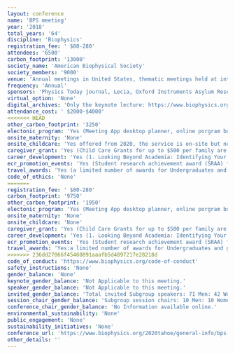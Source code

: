 ```yaml
---
layout: conference 
name: 'BPS meeting'
year: '2018'
total_years: '64'
discipline: 'Biophysics'
registration_fee: ' $80-280'
attendees: '6500'
carbon_footprint: '13000'
society_name: 'American Biophysical Society'
society_members: '9000'
venue: 'Annual meetings in United States, thematic meetings held at international locations'
frequency: 'Annual'
sponsors: 'Physics Today journal, Lecia, Oxford Instruments Asylum Research AFMs, Alveole, Journal of General Physiology, Burrough Wellcome  Fund, Journal of Physical Chemistry, Ionptix, nanions, Sophion Bioscience, Beckman Coltour, Elements, Horbia Scientific, Burker, Wyatt Technologies, Hamamutsu, Journal of Cell Science, ACS OMEGA'
virtual_option: 'None'
digital_archives: 'Only the keynote lecture: https://www.biophysics.org/video-library/2018-biophysical-society-lecture'
attendance_cost: ' $2000-$4000'
<<<<<<< HEAD
other_carbon_footprint: '3250'
electonic_program: 'Yes (Meeting App desktop planner, online porgram book were provided)'
onsite_maternity: 'None'
onsite_childcare: 'Yes offered from 2020, the service is on-site but not free (https://www.biophysics.org/2020meeting/general-info/child-care)'
caregiver_grant: 'Yes (Child Care Grants for up to $500 per family are available for BPS Conference meeting attendees to apply for who will incur extra expenses for childcare during the meeting or bringing children to the meeting. Grants can be used to cover the following expenses: Childcare expenses provided on-site at Granlibakken by http://www.allaboutkidsbabysitting.com/  Expenses incurred in bringing a caregiver and/or dependent to the meeting.  Extra child/dependent care expenses at home incurred due to meeting attendance.   Expenses Not Allowed: Regular home-based child/dependent care expenses (expenses that would have been incurred had the applicant not atteneded the meeting); Travel or other expenses related to attendees participation in the meeting such as, meeting registration, meals, housing, transportation costs, or other expenses the attendee would already be incurring by attending the meeting; Tickets for entertainment (parks, museums, etc); and, Meals/Snacks  *BPS does not provide child care providers and does not assume responsibility or liability for child care services.  Selecting Grants:  If the number of requests for grants exceeds the funding, preference will be given to applicants in the early stage of their careers.  Application of MisrepresentationBPS reserves the right to deny funds to applicants who misrepresent their funding needs. Changes in Circumstances: If, between the time of submitting your application and the dates of the meeting, your needs for the grant changes you must contact BPS. You will be informed if you are still eligible for funding.)'
career_development: 'Yes (1. Looking Beyond Academia: Identifying Your Career Options using MyIDP, LinkedIn & More   2.Developing Your 30-Second Value Statement (aka Your Elevator Pitch)  3. The Strategic Postdoc: How to Find & Leverage your Postdoc Experience  4. Demystifying the Academic Job Search II: Preparing your Written Application Materials: CV, Cover Letter, and Research Statement   5. Nailing the Job Talk, or Erudition Ain’t Enough   6. The Industry Interview: What you need to do before, during, and after to get the job   7. Demystifying the Academic Job Search I: Understanding the Search Process from the Perspective of Search Committees and Decoding Job Announcements   8. Green Cards for Scientific Researchers: How to win your EB-1A/NIW Case! with Getson & Schat  9. Networking for Nerds: How to Create Your Dream Career  10. Leveraging LinkedIn in the PhD Job Search: Networking, Informational Interviews, and More)'
ecr_promotion_events: 'Yes (Student research achievement award (SRAA) for graduate & postdoctoral trainees)'
travel_awards: 'Yes (a limited number of awards for Undergraduates and graduate trainees, postdoctoral researchers, mid-career scientists (non-tenured, excludes full professors or equivalent)) '
code_of_ethics: 'None'
=======
registration_fee: ' $80-280'
carbon_footprint: '9750'
other_carbon_footprint: '1950'
electonic_program: 'Yes (Meeting App desktop planner, online porgram book)'
onsite_maternity: 'None'
onsite_childcare: 'None'
caregiver_grant: 'Yes (Child Care Grants for up to $500 per family are available for BPS Conference meeting attendees to apply for who will incur extra expenses for childcare during the meeting or bringing children to the meeting. Grants can be used to cover the following expenses:  Childcare expenses provided on-site at Granlibakken by http://www.allaboutkidsbabysitting.com/ Expenses incurred in bringing a caregiver and/or dependent to the meeting. Extra child/dependent care expenses at home incurred due to meeting attendance.  Expenses Not Allowed Regular home-based child/dependent care expenses (expenses that would have been incurred had the applicant not atteneded the meeting); Travel or other expenses related to attendees participation in the meeting such as, meeting registration, meals, housing, transportation costs, or other expenses the attendee would already be incurring by attending the meeting; Tickets for entertainment (parks, museums, etc); and, Meals/Snacks  *BPS does not provide child care providers and does not assume responsibility or liability for child care services.   Selecting Grants If the number of requests for grants exceeds the funding, preference will be given to applicants in the early stage of their careers.   Application of MisrepresentationBPS reserves the right to deny funds to applicants who misrepresent their funding needs.   Changes in Circumstances If, between the time of submitting your application and the dates of the meeting, your needs for the grant changes you must contact BPS. You will be informed if you are still eligible for funding.)'
career_development: 'Yes (1. Looking Beyond Academia: Identifying Your Career Options using MyIDP, LinkedIn & More   2.Developing Your 30-Second Value Statement (aka Your Elevator Pitch)  3. The Strategic Postdoc: How to Find & Leverage your Postdoc Experience  4. Demystifying the Academic Job Search II: Preparing your Written Application Materials: CV, Cover Letter, and Research Statement   5. Nailing the Job Talk, or Erudition Ain’t Enough   6. The Industry Interview: What you need to do before, during, and after to get the job   7. Demystifying the Academic Job Search I: Understanding the Search Process from the Perspective of Search Committees and Decoding Job Announcements   8. Green Cards for Scientific Researchers: How to win your EB-1A/NIW Case! with Getson & Schat  9. Networking for Nerds: How to Create Your Dream Career  10. Leveraging LinkedIn in the PhD Job Search: Networking, Informational Interviews, and More)'
ecr_promotion_events: 'Yes (Student research achievement award (SRAA) for graduate & postdoctoral trainees)'
travel_awards: 'Yes:a limited number of awards for Undergraduates and graduate trainees, postdoctoral researchers, mid-career scientists (non-tenured, excludes full professors or equivalent) '
>>>>>>> 236dd27066f45460891aaafb5d4897217e28218d
code_of_conduct: 'https://www.biophysics.org/code-of-conduct'
safety_instructions: 'None'
gender_balance: 'None'
keynote_gender_balance: 'Not Applicable to this meeting.'
speaker_gender_balance: 'Not Applicable to this meeting.'
invited_gender_balance: 'Total invited Subgroup speakers: 71 Men: 42 Women'
session_chair_gender_balance: 'Subgroup session chairs: 10 Men: 10 Women'
conference_chair_gender_balance: 'No Information available online.'
environmental_sustainability: 'None'
public_engagement: 'None'
sustainability_initiatives: 'None'
conference_url: 'https://www.biophysics.org/2020tahoe/general-info/bps-conference-faqs'
other_details: ''
---
```

